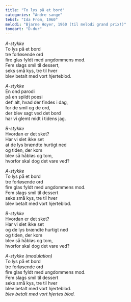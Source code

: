 ```yaml
---
title: "To lys på et bord"
categories: "Andre sange"
tekst: "Ida From, 1960"
melodi: "Bjarne Hoyer, 1960 (til melodi grand prix!)"
toneart: "D-dur"
---
```


*A-stykke*\
To lys på et bord\
tre forløsende ord\
fire glas fyldt med ungdommens mod.\
Fem slags smil til dessert,\
seks små kys, tre til hver\
blev betalt med vort hjerteblod.

*A-stykke*\
En ond parodi\
på en spildt poesi\
det’ alt, hvad der findes i dag,\
for de smil og de ord,\
der blev sagt ved det bord\
har vi glemt midt i tidens jag.

*B-stykke*\
Hvordan er det sket?\
Har vi slet ikke set\
at de lys brændte hurtigt ned\
og tiden, der kom\
blev så håbløs og tom,\
hvorfor skal dog det vare ved?

*A-stykke*\
To lys på et bord\
tre forløsende ord\
fire glas fyldt med ungdommens mod.\
Fem slags smil til dessert\
seks små kys, tre til hver\
blev betalt med vort hjerteblod.

*B-stykke*\
Hvordan er det sket?\
Har vi slet ikke set\
og de lys brændte hurtigt ned\
og tiden, der kom\
blev så håbløs og tom,\
hvorfor skal dog det vare ved?

*A-stykke (modulation)*\
To lys på et bord\
tre forløsende ord\
fire glas fyldt med ungdommens mod.\
Fem slags smil til dessert\
seks små kys, tre til hver\
blev betalt med vort hjerteblod.\
*blev betalt med vort hjertes blod.*